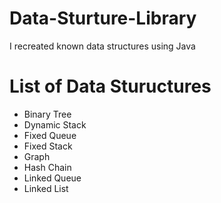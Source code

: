 # Data-Sturture-Library
 I recreated known data structures using Java

# List of Data Stuructures
* Binary Tree 
* Dynamic Stack 
* Fixed Queue 
* Fixed Stack 
* Graph 
* Hash Chain 
* Linked Queue 
* Linked List 
